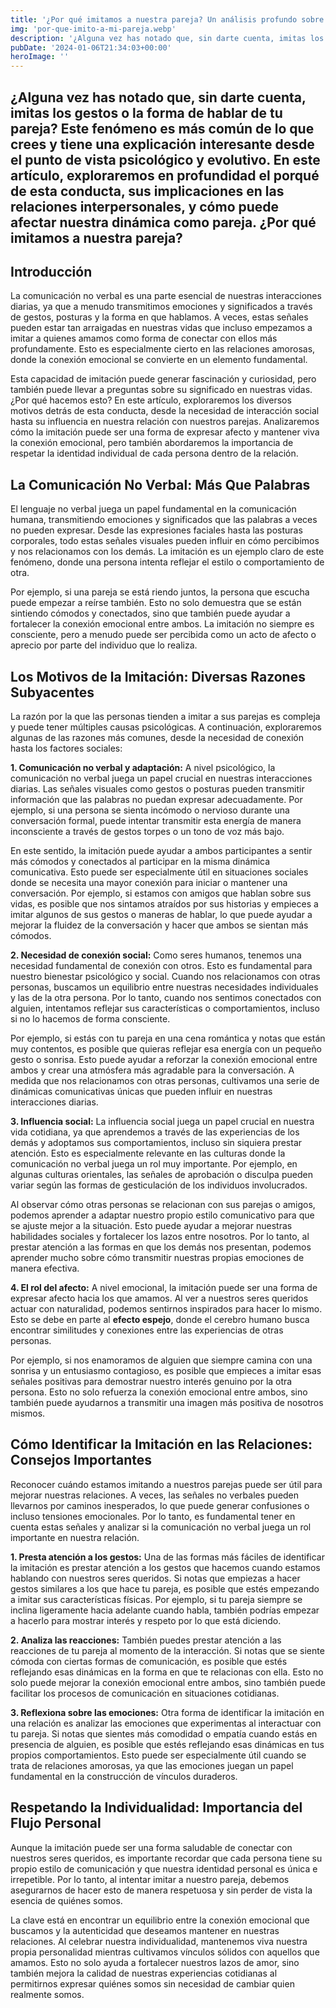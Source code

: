 ```yaml
---
title: '¿Por qué imitamos a nuestra pareja? Un análisis profundo sobre este comportamiento en las relaciones interpersonales. - Camuflaje Militar'
img: 'por-que-imito-a-mi-pareja.webp'
description: '¿Alguna vez has notado que, sin darte cuenta, imitas los gestos o la forma de hablar de tu pareja? Este fenómeno es más común de lo que crees y tiene una'
pubDate: '2024-01-06T21:34:03+00:00'
heroImage: ''
---
```

    
  ## ¿Alguna vez has notado que, sin darte cuenta, imitas los gestos o la forma de hablar de tu pareja? Este fenómeno es más común de lo que crees y tiene una explicación interesante desde el punto de vista psicológico y evolutivo. En este artículo, exploraremos en profundidad el porqué de esta conducta, sus implicaciones en las relaciones interpersonales, y cómo puede afectar nuestra dinámica como pareja. ¿Por qué imitamos a nuestra pareja?

## Introducción

La comunicación no verbal es una parte esencial de nuestras interacciones diarias, ya que a menudo transmitimos emociones y significados a través de gestos, posturas y la forma en que hablamos. A veces, estas señales pueden estar tan arraigadas en nuestras vidas que incluso empezamos a imitar a quienes amamos como forma de conectar con ellos más profundamente. Esto es especialmente cierto en las relaciones amorosas, donde la conexión emocional se convierte en un elemento fundamental. 

Esta capacidad de imitación puede generar fascinación y curiosidad, pero también puede llevar a preguntas sobre su significado en nuestras vidas. ¿Por qué hacemos esto? En este artículo, exploraremos los diversos motivos detrás de esta conducta, desde la necesidad de interacción social hasta su influencia en nuestra relación con nuestros parejas. Analizaremos cómo la imitación puede ser una forma de expresar afecto y mantener viva la conexión emocional, pero también abordaremos la importancia de respetar la identidad individual de cada persona dentro de la relación.

## La Comunicación No Verbal: Más Que Palabras

El lenguaje no verbal juega un papel fundamental en la comunicación humana, transmitiendo emociones y significados que las palabras a veces no pueden expresar. Desde las expresiones faciales hasta las posturas corporales, todo estas señales visuales pueden influir en cómo percibimos y nos relacionamos con los demás. La imitación es un ejemplo claro de este fenómeno, donde una persona intenta reflejar el estilo o comportamiento de otra.

Por ejemplo, si una pareja se está riendo juntos, la persona que escucha puede empezar a reírse también. Esto no solo demuestra que se están sintiendo cómodos y conectados, sino que también puede ayudar a fortalecer la conexión emocional entre ambos. La imitación no siempre es consciente, pero a menudo puede ser percibida como un acto de afecto o aprecio por parte del individuo que lo realiza.

## Los Motivos de la Imitación: Diversas Razones Subyacentes

La razón por la que las personas tienden a imitar a sus parejas es compleja y puede tener múltiples causas psicológicas. A continuación, exploraremos algunas de las razones más comunes, desde la necesidad de conexión hasta los factores sociales:

**1. Comunicación no verbal y adaptación:**  A nivel psicológico, la comunicación no verbal juega un papel crucial en nuestras interacciones diarias. Las señales visuales como gestos o posturas pueden transmitir información que las palabras no puedan expresar adecuadamente. Por ejemplo, si una persona se sienta incómodo o nervioso durante una conversación formal, puede intentar transmitir esta energía de manera inconsciente a través de gestos torpes o un tono de voz más bajo.

En este sentido, la imitación puede ayudar a ambos participantes a sentir más cómodos y conectados al participar en la misma dinámica comunicativa. Esto puede ser especialmente útil en situaciones sociales donde se necesita una mayor conexión para iniciar o mantener una conversación. Por ejemplo, si estamos con amigos que hablan sobre sus vidas, es posible que nos sintamos atraídos por sus historias y empieces a imitar algunos de sus gestos o maneras de hablar, lo que puede ayudar a mejorar la fluidez de la conversación y hacer que ambos se sientan más cómodos.

**2. Necesidad de conexión social:**  Como seres humanos, tenemos una necesidad fundamental de conexión con otros. Esto es fundamental para nuestro bienestar psicológico y social. Cuando nos relacionamos con otras personas, buscamos un equilibrio entre nuestras necesidades individuales y las de la otra persona. Por lo tanto, cuando nos sentimos conectados con alguien, intentamos reflejar sus características o comportamientos, incluso si no lo hacemos de forma consciente.

Por ejemplo, si estás con tu pareja en una cena romántica y notas que están muy contentos, es posible que quieras reflejar esa energía con un pequeño gesto o sonrisa. Esto puede ayudar a reforzar la conexión emocional entre ambos y crear una atmósfera más agradable para la conversación. A medida que nos relacionamos con otras personas, cultivamos una serie de dinámicas comunicativas únicas que pueden influir en nuestras interacciones diarias.

**3. Influencia social:**  La influencia social juega un papel crucial en nuestra vida cotidiana, ya que aprendemos a través de las experiencias de los demás y adoptamos sus comportamientos, incluso sin siquiera prestar atención. Esto es especialmente relevante en las culturas donde la comunicación no verbal juega un rol muy importante. Por ejemplo, en algunas culturas orientales, las señales de aprobación o disculpa pueden variar según las formas de gesticulación de los individuos involucrados.

Al observar cómo otras personas se relacionan con sus parejas o amigos, podemos aprender a adaptar nuestro propio estilo comunicativo para que se ajuste mejor a la situación. Esto puede ayudar a mejorar nuestras habilidades sociales y fortalecer los lazos entre nosotros. Por lo tanto, al prestar atención a las formas en que los demás nos presentan, podemos aprender mucho sobre cómo transmitir nuestras propias emociones de manera efectiva.

**4. El rol del afecto:**  A nivel emocional, la imitación puede ser una forma de expresar afecto hacia los que amamos. Al ver a nuestros seres queridos actuar con naturalidad, podemos sentirnos inspirados para hacer lo mismo. Esto se debe en parte al **efecto espejo**, donde el cerebro humano busca encontrar similitudes y conexiones entre las experiencias de otras personas.

Por ejemplo, si nos enamoramos de alguien que siempre camina con una sonrisa y un entusiasmo contagioso, es posible que empieces a imitar esas señales positivas para demostrar nuestro interés genuino por la otra persona. Esto no solo refuerza la conexión emocional entre ambos, sino también puede ayudarnos a transmitir una imagen más positiva de nosotros mismos.

## Cómo Identificar la Imitación en las Relaciones: Consejos Importantes

Reconocer cuándo estamos imitando a nuestros parejas puede ser útil para mejorar nuestras relaciones. A veces, las señales no verbales pueden llevarnos por caminos inesperados, lo que puede generar confusiones o incluso tensiones emocionales. Por lo tanto, es fundamental tener en cuenta estas señales y analizar si la comunicación no verbal juega un rol importante en nuestra relación.

**1. Presta atención a los gestos:**  Una de las formas más fáciles de identificar la imitación es prestar atención a los gestos que hacemos cuando estamos hablando con nuestros seres queridos. Si notas que empiezas a hacer gestos similares a los que hace tu pareja, es posible que estés empezando a imitar sus características físicas. Por ejemplo, si tu pareja siempre se inclina ligeramente hacia adelante cuando habla, también podrías empezar a hacerlo para mostrar interés y respeto por lo que está diciendo.

**2. Analiza las reacciones:**  También puedes prestar atención a las reacciones de tu pareja al momento de la interacción. Si notas que se siente cómoda con ciertas formas de comunicación, es posible que estés reflejando esas dinámicas en la forma en que te relacionas con ella. Esto no solo puede mejorar la conexión emocional entre ambos, sino también puede facilitar los procesos de comunicación en situaciones cotidianas.

**3. Reflexiona sobre las emociones:**  Otra forma de identificar la imitación en una relación es analizar las emociones que experimentas al interactuar con tu pareja. Si notas que sientes más comodidad o empatía cuando estás en presencia de alguien, es posible que estés reflejando esas dinámicas en tus propios comportamientos. Esto puede ser especialmente útil cuando se trata de relaciones amorosas, ya que las emociones juegan un papel fundamental en la construcción de vínculos duraderos.

## Respetando la Individualidad: Importancia del Flujo Personal

Aunque la imitación puede ser una forma saludable de conectar con nuestros seres queridos, es importante recordar que cada persona tiene su propio estilo de comunicación y que nuestra identidad personal es única e irrepetible. Por lo tanto, al intentar imitar a nuestro pareja, debemos asegurarnos de hacer esto de manera respetuosa y sin perder de vista la esencia de quiénes somos.

La clave está en encontrar un equilibrio entre la conexión emocional que buscamos y la autenticidad que deseamos mantener en nuestras relaciones. Al celebrar nuestra individualidad, mantenemos viva nuestra propia personalidad mientras cultivamos vínculos sólidos con aquellos que amamos. Esto no solo ayuda a fortalecer nuestros lazos de amor, sino también mejora la calidad de nuestras experiencias cotidianas al permitirnos expresar quiénes somos sin necesidad de cambiar quien realmente somos.
  